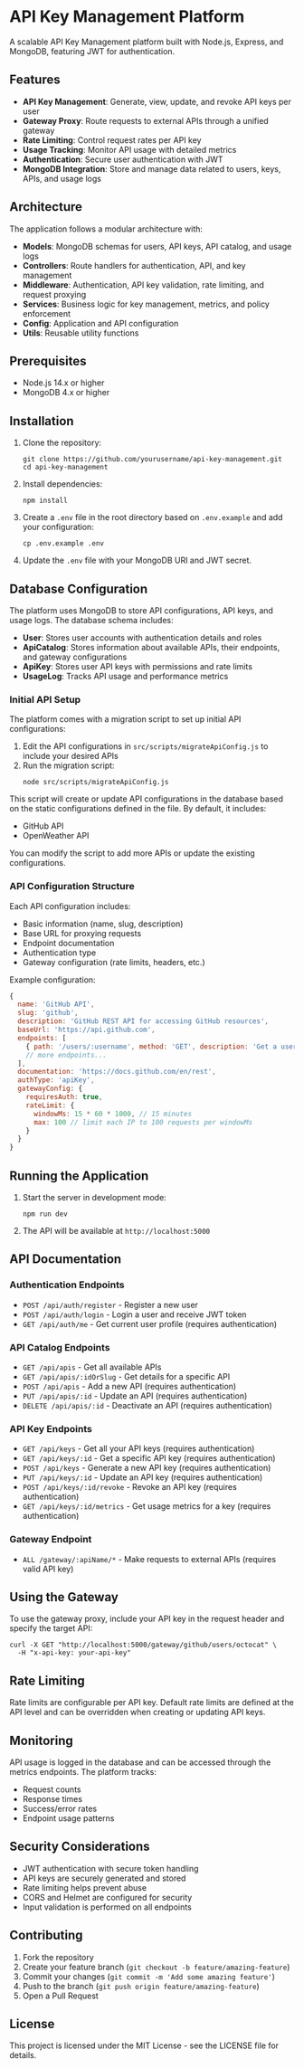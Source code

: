 # API Key Management Platform

A scalable API Key Management platform built with Node.js, Express, and MongoDB, featuring JWT for authentication.

## Features

- **API Key Management**: Generate, view, update, and revoke API keys per user
- **Gateway Proxy**: Route requests to external APIs through a unified gateway
- **Rate Limiting**: Control request rates per API key
- **Usage Tracking**: Monitor API usage with detailed metrics
- **Authentication**: Secure user authentication with JWT
- **MongoDB Integration**: Store and manage data related to users, keys, APIs, and usage logs

## Architecture

The application follows a modular architecture with:

- **Models**: MongoDB schemas for users, API keys, API catalog, and usage logs
- **Controllers**: Route handlers for authentication, API, and key management
- **Middleware**: Authentication, API key validation, rate limiting, and request proxying
- **Services**: Business logic for key management, metrics, and policy enforcement
- **Config**: Application and API configuration
- **Utils**: Reusable utility functions

## Prerequisites

- Node.js 14.x or higher
- MongoDB 4.x or higher

## Installation

1. Clone the repository:
   ```
   git clone https://github.com/yourusername/api-key-management.git
   cd api-key-management
   ```

2. Install dependencies:
   ```
   npm install
   ```

3. Create a `.env` file in the root directory based on `.env.example` and add your configuration:
   ```
   cp .env.example .env
   ```

4. Update the `.env` file with your MongoDB URI and JWT secret.

## Database Configuration

The platform uses MongoDB to store API configurations, API keys, and usage logs. The database schema includes:

- **User**: Stores user accounts with authentication details and roles
- **ApiCatalog**: Stores information about available APIs, their endpoints, and gateway configurations
- **ApiKey**: Stores user API keys with permissions and rate limits
- **UsageLog**: Tracks API usage and performance metrics

### Initial API Setup

The platform comes with a migration script to set up initial API configurations:

1. Edit the API configurations in `src/scripts/migrateApiConfig.js` to include your desired APIs
2. Run the migration script:
   ```
   node src/scripts/migrateApiConfig.js
   ```

This script will create or update API configurations in the database based on the static configurations defined in the file. By default, it includes:

- GitHub API
- OpenWeather API

You can modify the script to add more APIs or update the existing configurations.

### API Configuration Structure

Each API configuration includes:
- Basic information (name, slug, description)
- Base URL for proxying requests
- Endpoint documentation
- Authentication type
- Gateway configuration (rate limits, headers, etc.)

Example configuration:
```javascript
{
  name: 'GitHub API',
  slug: 'github',
  description: 'GitHub REST API for accessing GitHub resources',
  baseUrl: 'https://api.github.com',
  endpoints: [
    { path: '/users/:username', method: 'GET', description: 'Get a user' },
    // more endpoints...
  ],
  documentation: 'https://docs.github.com/en/rest',
  authType: 'apiKey',
  gatewayConfig: {
    requiresAuth: true,
    rateLimit: {
      windowMs: 15 * 60 * 1000, // 15 minutes
      max: 100 // limit each IP to 100 requests per windowMs
    }
  }
}
```

## Running the Application

1. Start the server in development mode:
   ```
   npm run dev
   ```

2. The API will be available at `http://localhost:5000`

## API Documentation

### Authentication Endpoints

- `POST /api/auth/register` - Register a new user
- `POST /api/auth/login` - Login a user and receive JWT token
- `GET /api/auth/me` - Get current user profile (requires authentication)

### API Catalog Endpoints

- `GET /api/apis` - Get all available APIs
- `GET /api/apis/:idOrSlug` - Get details for a specific API
- `POST /api/apis` - Add a new API (requires authentication)
- `PUT /api/apis/:id` - Update an API (requires authentication)
- `DELETE /api/apis/:id` - Deactivate an API (requires authentication)

### API Key Endpoints

- `GET /api/keys` - Get all your API keys (requires authentication)
- `GET /api/keys/:id` - Get a specific API key (requires authentication)
- `POST /api/keys` - Generate a new API key (requires authentication)
- `PUT /api/keys/:id` - Update an API key (requires authentication)
- `POST /api/keys/:id/revoke` - Revoke an API key (requires authentication)
- `GET /api/keys/:id/metrics` - Get usage metrics for a key (requires authentication)

### Gateway Endpoint

- `ALL /gateway/:apiName/*` - Make requests to external APIs (requires valid API key)

## Using the Gateway

To use the gateway proxy, include your API key in the request header and specify the target API:

```
curl -X GET "http://localhost:5000/gateway/github/users/octocat" \
  -H "x-api-key: your-api-key" 
```

## Rate Limiting

Rate limits are configurable per API key. Default rate limits are defined at the API level and can be overridden when creating or updating API keys.

## Monitoring

API usage is logged in the database and can be accessed through the metrics endpoints. The platform tracks:

- Request counts
- Response times
- Success/error rates
- Endpoint usage patterns

## Security Considerations

- JWT authentication with secure token handling
- API keys are securely generated and stored
- Rate limiting helps prevent abuse
- CORS and Helmet are configured for security
- Input validation is performed on all endpoints

## Contributing

1. Fork the repository
2. Create your feature branch (`git checkout -b feature/amazing-feature`)
3. Commit your changes (`git commit -m 'Add some amazing feature'`)
4. Push to the branch (`git push origin feature/amazing-feature`)
5. Open a Pull Request

## License

This project is licensed under the MIT License - see the LICENSE file for details.